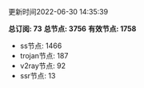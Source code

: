 更新时间2022-06-30 14:35:39

**总订阅: 73**
**总节点: 3756**
**有效节点: 1758**
- ss节点: 1466
- trojan节点: 187
- v2ray节点: 92
- ssr节点: 13

